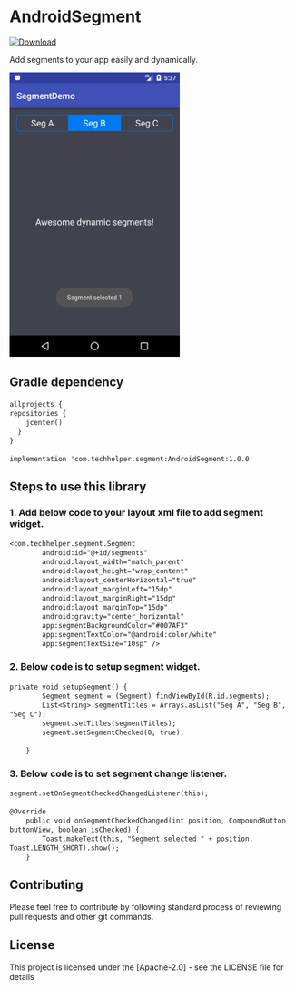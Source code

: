 # AndroidSegment
[ ![Download](https://api.bintray.com/packages/mayuraouti/AndroidSegment/AndroidSegment/images/download.svg) ](https://bintray.com/mayuraouti/AndroidSegment/AndroidSegment/_latestVersion)

Add segments to your app easily and dynamically.

<img src="https://github.com/TechHelper/AndroidSegment/blob/master/app/Android%20Segment%20Widget.png?raw=true" height="500" width="300">

## Gradle dependency
```
allprojects {
repositories {
    jcenter()
  }
}

implementation 'com.techhelper.segment:AndroidSegment:1.0.0'
```

## Steps to use this library

### 1. Add below code to your layout xml file to add segment widget.
```
<com.techhelper.segment.Segment
        android:id="@+id/segments"
        android:layout_width="match_parent"
        android:layout_height="wrap_content"
        android:layout_centerHorizontal="true"
        android:layout_marginLeft="15dp"
        android:layout_marginRight="15dp"
        android:layout_marginTop="15dp"
        android:gravity="center_horizontal"
        app:segmentBackgroundColor="#007AF3"
        app:segmentTextColor="@android:color/white"
        app:segmentTextSize="10sp" />
```

### 2. Below code is to setup segment widget.

```
private void setupSegment() {
        Segment segment = (Segment) findViewById(R.id.segments);
        List<String> segmentTitles = Arrays.asList("Seg A", "Seg B", "Seg C");
        segment.setTitles(segmentTitles);
        segment.setSegmentChecked(0, true);

    }
```
### 3. Below code is to set segment change listener.
```
segment.setOnSegmentCheckedChangedListener(this);

@Override
    public void onSegmentCheckedChanged(int position, CompoundButton buttonView, boolean isChecked) {
        Toast.makeText(this, "Segment selected " + position, Toast.LENGTH_SHORT).show();
    }
```

## Contributing

Please feel free to contribute by following standard process of reviewing pull requests and other git commands.

## License

This project is licensed under the [Apache-2.0] - see the LICENSE file for details

